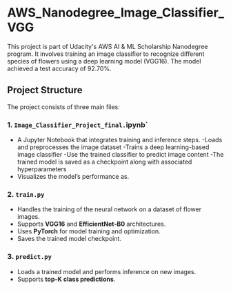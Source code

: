 # AWS_Nanodegree_Image_Classifier_VGG

This project is part of Udacity's AWS AI & ML Scholarship Nanodegree program. It involves training an image classifier to recognize different species of flowers using a deep learning model (VGG16). The model achieved a test accuracy of 92.70%.

## Project Structure
The project consists of three main files:


### 1. `Image_Classifier_Project_final.`ipynb`
- A Jupyter Notebook that integrates training and inference steps.
-Loads and preprocesses the image dataset
-Trains a deep learning-based image classifier
-Use the trained classifier to predict image content
-The trained model is saved as a checkpoint along with associated hyperparameters
- Visualizes the model’s performance as.

### 2. `train.py`
- Handles the training of the neural network on a dataset of flower images.
- Supports **VGG16** and **EfficientNet-B0** architectures.
- Uses **PyTorch** for model training and optimization.
- Saves the trained model checkpoint.

### 3. `predict.py`
- Loads a trained model and performs inference on new images.
- Supports **top-K class predictions**.

